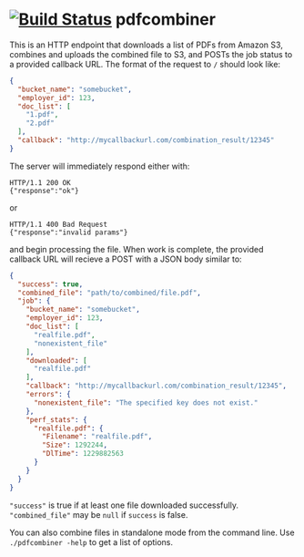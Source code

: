 [![Build Status](https://travis-ci.org/PeopleAdmin/pdfcombiner.png)](https://travis-ci.org/PeopleAdmin/pdfcombiner)
pdfcombiner
===========

This is an HTTP endpoint that downloads a list of PDFs from Amazon S3,
combines and uploads the combined file to S3, and POSTs the job
status to a provided callback URL.  The format of the request to `/` should
look like:

```json
{
  "bucket_name": "somebucket",
  "employer_id": 123,
  "doc_list": [
    "1.pdf",
    "2.pdf"
  ],
  "callback": "http://mycallbackurl.com/combination_result/12345"
}
```

The server will immediately respond either with:

    HTTP/1.1 200 OK
    {"response":"ok"}

or

    HTTP/1.1 400 Bad Request
    {"response":"invalid params"}

and begin processing the file.  When work is complete, the provided
callback URL will recieve a POST with a JSON body similar to:

```json
{
  "success": true,
  "combined_file": "path/to/combined/file.pdf",
  "job": {
    "bucket_name": "somebucket",
    "employer_id": 123,
    "doc_list": [
      "realfile.pdf",
      "nonexistent_file"
    ],
    "downloaded": [
      "realfile.pdf"
    ],
    "callback": "http://mycallbackurl.com/combination_result/12345",
    "errors": {
      "nonexistent_file": "The specified key does not exist."
    },
    "perf_stats": {
      "realfile.pdf": {
        "Filename": "realfile.pdf",
        "Size": 1292244,
        "DlTime": 1229882563
      }
    }
  }
}
```

`"success"` is true if at least one file downloaded successfully.
`"combined_file"` may be `null` if `success` is false.


You can also combine files in standalone mode from the command line.
Use `./pdfcombiner -help` to get a list of options.
